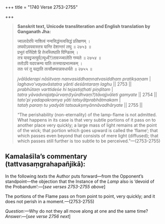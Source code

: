 +++
title = "1740 Verse 2753-2755"

+++
> **Sanskrit text, Unicode transliteration and English translation by Ganganath Jha:** 
>
> ज्वालादेरपि नाशित्वं नन्वसिद्धंनत्वसिद्धं प्रतिक्षणम् ।  
> लघवोऽवयवास्तत्र यान्ति देशान्तरं लघु ॥ २७५३ ॥  
> प्रभूतं वर्त्तिदेशे हि तेजस्तिष्ठति पिण्डितम् ।  
> तत्र यावद्व्रजत्पूर्वं(त्यूर्ध्वं?)तावज्ज्वालेति गम्यते ॥ २७५४ ॥  
> ततोऽपि यदपक्रम्य याति तत्स्यात्प्रभात्मकम् ।  
> ततः परं तु यद्याति तत्सौक्ष्म्यान्नावधार्यते ॥ २७५५ ॥ 
>
> *jvālāderapi nāśitvaṃ nanvasiddhaṃnatvasiddhaṃ pratikṣaṇam* \|  
> *laghavo'vayavāstatra yānti deśāntaraṃ laghu* \|\| 2753 \|\|  
> *prabhūtaṃ varttideśe hi tejastiṣṭhati piṇḍitam* \|  
> *tatra yāvadvrajatpūrvaṃ(tyūrdhvaṃ?)tāvajjvāleti gamyate* \|\| 2754 \|\|  
> *tato'pi yadapakramya yāti tatsyātprabhātmakam* \|  
> *tataḥ paraṃ tu yadyāti tatsaukṣmyānnāvadhāryate* \|\| 2755 \|\| 
>
> “The perishability (non-eternality) of the lamp-flame is not admitted. What happens in its case is that very subtle portions of it pass on to another place very quickly; a large mass of light remains at the point of the wick; that portion which goes upward is called the ‘flame’; that which passes even beyond that consists of mere light (diffused); that which passes still further is too subtle to be perceived.”—(2753-2755)



## Kamalaśīla’s commentary (tattvasaṃgrahapañjikā):

In the following *texts* the Author puts forward—from the Opponent’s standpoint—the objection that the Instance of the *Lamp* also is ‘devoid of the Probandum’:—[*see verses 2753-2755 above*]

The portions of the Flame pass on from point to point, very quickly; and it does not perish in a moment.—(2753-2755)

*Question*:—Why do not they all move along at one and the same time? *Answer*:—[*see verse 2756 next*]


